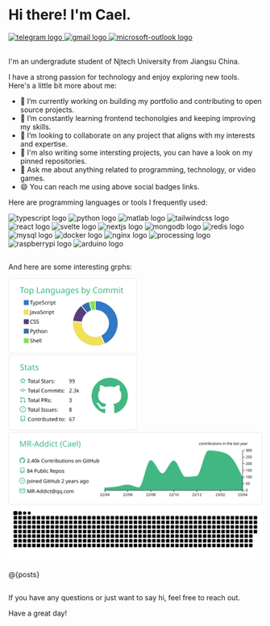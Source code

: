<!-- welcome message -->

# Hi there! I'm Cael.

<!-- badge -->
<div>
  <a href="https://t.me/owencael" target="_blank">
    <img height="35" alt="telegram logo" src="https://img.shields.io/static/v1?message=Telegrm&logo=telegram&label=&color=2CA5E0&logoColor=white&labelColor=&style=for-the-badge" />
  </a>
  <a href="mailto:MR-Addict@qq.com" target="_blank">
    <img height="35" alt="gmail logo" src="https://img.shields.io/static/v1?message=Email&logo=gmail&label=&color=A084DC&logoColor=white&labelColor=&style=for-the-badge" />
  </a>
  <a href="https://mraddict.one" target="_blank">
    <img height="35" alt="microsoft-outlook logo" src="https://img.shields.io/static/v1?message=Website&logo=microsoft-outlook&label=&color=7F167F&logoColor=white&labelColor=&style=for-the-badge" />
  </a>
</div>

<br/>

I'm an undergradute student of Njtech University from Jiangsu China.

I have a strong passion for technology and enjoy exploring new tools. Here's a little bit more about me:

- 🔭 I’m currently working on building my portfolio and contributing to open source projects.
- 🌱 I’m constantly learning frontend techonolgies and keeping improving my skills.
- 👯 I’m looking to collaborate on any project that aligns with my interests and expertise.
- 💼 I'm also writing some intersting projects, you can have a look on my pinned repositories.
- 👋 Ask me about anything related to programming, technology, or video games.
- 😄 You can reach me using above social badges links.

Here are programming languages or tools I frequently used:

<div>
  <img height="30" width="42" alt="typescript logo" src="https://cdn.jsdelivr.net/gh/devicons/devicon/icons/typescript/typescript-plain.svg" />
  <img height="30" width="42" alt="python logo" src="https://cdn.jsdelivr.net/gh/devicons/devicon/icons/python/python-original.svg" />
  <img height="30" width="42" alt="matlab logo" src="https://cdn.jsdelivr.net/gh/devicons/devicon/icons/matlab/matlab-original.svg" />
  <img height="30" width="42" alt="tailwindcss logo" src="https://cdn.jsdelivr.net/gh/devicons/devicon/icons/tailwindcss/tailwindcss-plain.svg" />
  <img height="30" width="42" alt="react logo" src="https://cdn.jsdelivr.net/gh/devicons/devicon/icons/react/react-original.svg" />
  <img height="30" width="42" alt="svelte logo" src="https://cdn.jsdelivr.net/gh/devicons/devicon/icons/svelte/svelte-original.svg" />
  <img height="30" width="42" alt="nextjs logo" src="https://cdn.jsdelivr.net/gh/devicons/devicon/icons/nextjs/nextjs-original.svg" />
  <img height="30" width="42" alt="mongodb logo" src="https://cdn.jsdelivr.net/gh/devicons/devicon/icons/mongodb/mongodb-original.svg" />
  <img height="30" width="42" alt="redis logo" src="https://cdn.jsdelivr.net/gh/devicons/devicon/icons/redis/redis-original.svg" />
  <img height="30" width="42" alt="mysql logo" src="https://cdn.jsdelivr.net/gh/devicons/devicon/icons/mysql/mysql-original.svg" />
  <img height="30" width="42" alt="docker logo" src="https://cdn.jsdelivr.net/gh/devicons/devicon/icons/docker/docker-original.svg" />
  <img height="30" width="42" alt="nginx logo" src="https://cdn.jsdelivr.net/gh/devicons/devicon/icons/nginx/nginx-original.svg" />
  <img height="30" width="42" alt="processing logo" src="https://cdn.jsdelivr.net/gh/devicons/devicon/icons/processing/processing-original.svg" />
  <img height="30" width="42" alt="raspberrypi logo" src="https://cdn.jsdelivr.net/gh/devicons/devicon/icons/raspberrypi/raspberrypi-original.svg"/>
  <img height="30" width="42" alt="arduino logo" src="https://cdn.jsdelivr.net/gh/devicons/devicon/icons/arduino/arduino-original.svg" />
</div>

##

And here are some interesting grphs:

<!-- grph -->
<div align="left">
  <div>
    <img height="150" alt="stats graph" src="/output/profile-summary-card-output/vue/2-most-commit-language.svg" />
    <img height="150" alt="languages graph" src="/output/profile-summary-card-output/vue/3-stats.svg" />
  </div>
  <img src="/output/profile-summary-card-output/vue/0-profile-details.svg" alt="profile detail" />
  <img src="/output/snake/snake.svg" alt="Snake animation" />
</div>

@{posts}

##

If you have any questions or just want to say hi, feel free to reach out.

Have a great day!
